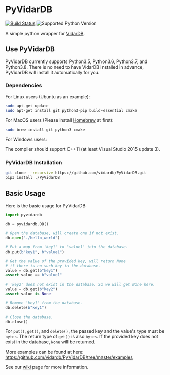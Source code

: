 # PyVidarDB

[![Build Status](https://dev.azure.com/vidardb/PyVidarDB/_apis/build/status/vidardb.PyVidarDB?branchName=master)](https://dev.azure.com/vidardb/PyVidarDB/_build/latest?definitionId=1&branchName=master)
![Supported Python Version](https://img.shields.io/badge/python-%3E%3D%20v3.5-blue)


A simple python wrapper for [VidarDB](https://github.com/vidardb/vidardb-engine).

## Use PyVidarDB

PyVidarDB currently supports Python3.5, Python3.6, Python3.7, and Python3.8.
There is no need to have VidarDB installed in advance, PyVidarDB will install it automatically for you.

### Dependencies

For Linux users (Ubuntu as an example):

```bash
sudo apt-get update
sudo apt-get install git python3-pip build-essential cmake
```

For MacOS users (Please install [Homebrew](https://brew.sh/) at first):

```bash
sudo brew install git python3 cmake
```

For Windows users:

The compiler should support C++11 (at least Visual Studio 2015 update 3).

### PyVidarDB Installation

```bash
git clone --recursive https://github.com/vidardb/PyVidarDB.git
pip3 install ./PyVidarDB
```

## Basic Usage

Here is the basic usage for PyVidarDB:

```python
import pyvidardb

db = pyvidardb.DB()

# Open the database, will create one if not exist.
db.open("./hello_world")

# Put a map from 'key1' to 'value1' into the database.
db.put(b"key1", b"value1")

# Get the value of the provided key, will return None
# if there is no such key in the database.
value = db.get(b"key1")
assert value == b"value1"

# 'key2' does not exist in the database. So we will get None here.
value = db.get(b"key2")
assert value is None

# Remove 'key1' from the database.
db.delete(b"key1")

# Close the database.
db.close()
```

For `put()`, `get()`, and `delete()`, the passed key and the value's type must
be `bytes`. The return type of `get()` is also `bytes`. If the provided key does
not exist in the database, `None` will be returned.

More examples can be found at here: https://github.com/vidardb/PyVidarDB/tree/master/examples 

See our [wiki](https://github.com/vidardb/PyVidarDB/wiki) page for more information.
